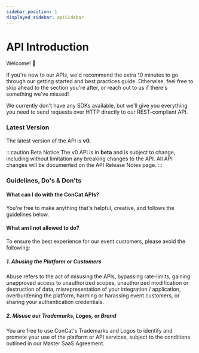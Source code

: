 ```yaml
---
sidebar_position: 1
displayed_sidebar: apiSidebar
---
```


# API Introduction

Welcome! 👋 

If you're new to our APIs, we'd recommend the extra 10 minutes to go through our getting started and best practices guide. Otherwise, feel free to skip ahead to the section you're after, or reach out to us if there's something we've missed!

We currently don't have any SDKs available, but we'll give you everything you need to send requests over HTTP directly to our REST-compliant API.

### Latest Version
The latest version of the API is **v0**.

:::caution Beta Notice
The v0 API is in **beta** and is subject to change, including without limitation any breaking changes to the API. All API changes will be documented on the API Release Notes page.
:::

### Guidelines, Do's & Don'ts

#### What can I do with the ConCat APIs?

You're free to make anything that's helpful, creative, and follows the guidelines below.

#### What am I not allowed to do?

To ensure the best experience for our event customers, please avoid the following:

##### 1. Abusing the Platform or Customers

Abuse refers to the act of misusing the APIs, bypassing rate-limits, gaining unapproved access to unauthorized scopes, unauthorized modification or destruction of data, misrepresentation of your integration / application, overburdening the platform, harming or harassing event customers, or sharing your authentication credentials.

##### 2. Misuse our Trademarks, Logos, or Brand

You are free to use ConCat's Trademarks and Logos to identify and promote your use of the platform or API services, subject to the conditions outlined in our Master SaaS Agreement.